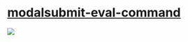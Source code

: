 # [modalsubmit-eval-command](https://github.com/lencydev/disocrd.js-v14-functions/tree/main/modalsubmit-eval-command)
![](https://lency.is-a.fail/5znhg7Ar6.gif)
